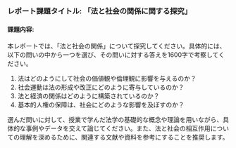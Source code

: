 ### レポート課題タイトル: 「法と社会の関係に関する探究」

#### 課題内容:
本レポートでは、「法と社会の関係」について探究してください。具体的には、以下の問いの中から一つを選び、その問いに対する答えを1600字で考察してください。

1. 法はどのようにして社会の価値観や倫理観に影響を与えるのか？
2. 社会運動は法の形成や改正にどのように寄与しているのか？
3. 法と経済の関係はどのように構築されているのか？
4. 基本的人権の保障は、社会にどのような影響を及ぼすのか？

選んだ問いに対して、授業で学んだ法学の基礎的な概念や理論を用いながら、具体的な事例やデータを交えて論じてください。また、法と社会の相互作用についての理解を深めるために、関連する文献や資料を参考にすることを推奨します。